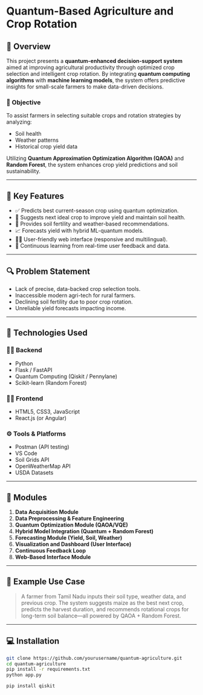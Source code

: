 # Quantum-Based Agriculture and Crop Rotation

## 🌾 Overview

This project presents a **quantum-enhanced decision-support system** aimed at improving agricultural productivity through optimized crop selection and intelligent crop rotation. By integrating **quantum computing algorithms** with **machine learning models**, the system offers predictive insights for small-scale farmers to make data-driven decisions.

### 🎯 Objective

To assist farmers in selecting suitable crops and rotation strategies by analyzing:
- Soil health
- Weather patterns
- Historical crop yield data

Utilizing **Quantum Approximation Optimization Algorithm (QAOA)** and **Random Forest**, the system enhances crop yield predictions and soil sustainability.

---

## 🚜 Key Features

- ✅ Predicts best current-season crop using quantum optimization.
- 🔁 Suggests next ideal crop to improve yield and maintain soil health.
- 🌱 Provides soil fertility and weather-based recommendations.
- 📈 Forecasts yield with hybrid ML-quantum models.
- 🧑‍🌾 User-friendly web interface (responsive and multilingual).
- 🔄 Continuous learning from real-time user feedback and data.

---

## 🔍 Problem Statement

- Lack of precise, data-backed crop selection tools.
- Inaccessible modern agri-tech for rural farmers.
- Declining soil fertility due to poor crop rotation.
- Unreliable yield forecasts impacting income.

---

## 🧠 Technologies Used

### 👨‍💻 Backend
- Python
- Flask / FastAPI
- Quantum Computing (Qiskit / Pennylane)
- Scikit-learn (Random Forest)

### 🧑‍🎨 Frontend
- HTML5, CSS3, JavaScript
- React.js (or Angular)

### ⚙️ Tools & Platforms
- Postman (API testing)
- VS Code
- Soil Grids API
- OpenWeatherMap API
- USDA Datasets

---

## 🧰 Modules

1. **Data Acquisition Module**
2. **Data Preprocessing & Feature Engineering**
3. **Quantum Optimization Module (QAOA/VQE)**
4. **Hybrid Model Integration (Quantum + Random Forest)**
5. **Forecasting Module (Yield, Soil, Weather)**
6. **Visualization and Dashboard (User Interface)**
7. **Continuous Feedback Loop**
8. **Web-Based Interface Module**

---

## 🧪 Example Use Case

> A farmer from Tamil Nadu inputs their soil type, weather data, and previous crop. The system suggests maize as the best next crop, predicts the harvest duration, and recommends rotational crops for long-term soil balance—all powered by QAOA + Random Forest.

---

## 💻 Installation

```bash
git clone https://github.com/yourusername/quantum-agriculture.git
cd quantum-agriculture
pip install -r requirements.txt
python app.py

pip install qiskit
